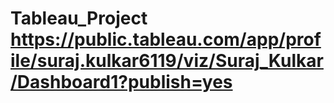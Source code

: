 # Tableau_Project https://public.tableau.com/app/profile/suraj.kulkar6119/viz/Suraj_Kulkar/Dashboard1?publish=yes
